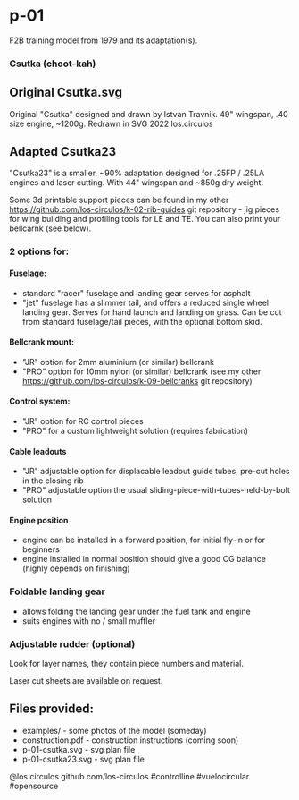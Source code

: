 # p-01

F2B training model from 1979 and its adaptation(s). 

### Csutka (choot-kah) 

## Original Csutka.svg

Original "Csutka" designed and drawn by Istvan Travnik. 49" wingspan, .40 size engine, ~1200g. Redrawn in SVG 2022 los.circulos

## Adapted Csutka23

"Csutka23" is a smaller, ~90% adaptation designed for .25FP / .25LA engines and laser cutting. With 44" wingspan and ~850g dry weight.

Some 3d printable support pieces can be found in my other https://github.com/los-circulos/k-02-rib-guides git repository - jig pieces for wing building and profiling tools for LE and TE. You can also print your bellcarnk (see below).

### 2 options for:

#### Fuselage:
 - standard "racer" fuselage and landing gear serves for asphalt
 - "jet" fuselage has a slimmer tail, and offers a reduced single wheel landing gear. Serves for hand launch and landing on grass. Can be cut from standard fuselage/tail pieces, with the optional bottom skid.

#### Bellcrank mount:
 - "JR" option for 2mm aluminium (or similar) bellcrank
 - "PRO" option for 10mm nylon (or similar) bellcrank (see my other https://github.com/los-circulos/k-09-bellcranks git repository)

#### Control system:
 - "JR" option for RC control pieces
 - "PRO" for a custom lightweight solution (requires fabrication)

#### Cable leadouts
 - "JR" adjustable option for displacable leadout guide tubes, pre-cut holes in the closing rib
 - "PRO" adjustable option the usual sliding-piece-with-tubes-held-by-bolt solution

#### Engine position
 - engine can be installed in a forward position, for initial fly-in or for beginners
 - engine installed in normal position should give a good CG balance (highly depends on finishing)

### Foldable landing gear
 - allows folding the landing gear under the fuel tank and engine
 - suits engines with no / small muffler

### Adjustable rudder (optional)

Look for layer names, they contain piece numbers and material.

Laser cut sheets are available on request.

## Files provided:

 - examples/ - some photos of the model (someday)
 - construction.pdf - construction instructions (coming soon)
 - p-01-csutka.svg - svg plan file
 - p-01-csutka23.svg - svg plan file

@los.circulos
github.com/los-circulos
#controlline #vuelocircular #opensource
